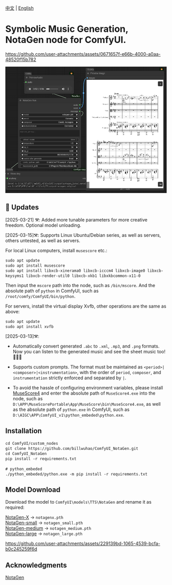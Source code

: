 [中文](README-CN.md) | [English](README.md)

# Symbolic Music Generation, NotaGen node for ComfyUI.

https://github.com/user-attachments/assets/0671657f-e66b-4000-a0aa-48520f15b782

![image](https://github.com/billwuhao/ComfyUI_NotaGen/blob/master/images/2025-03-10_06-24-03.png)

## 📣 Updates

[2025-03-21] ⚒️: Added more tunable parameters for more creative freedom. Optional model unloading.

[2025-03-15]⚒️: Supports Linux Ubuntu/Debian series, as well as servers, others untested, as well as servers.

For local Linux computers, install `musescore` etc.:
```
sudo apt update
sudo apt install musescore
sudo apt install libxcb-xinerama0 libxcb-icccm4 libxcb-image0 libxcb-keysyms1 libxcb-render-util0 libxcb-xkb1 libxkbcommon-x11-0
```
Then input the `mscore` path into the node, such as `/bin/mscore`. And the absolute path of `python` in ComfyUI, such as `/root/comfy/ComfyUI/bin/python`.

For servers, install the virtual display Xvfb, other operations are the same as above:
```
sudo apt update
sudo apt install xvfb
```

[2025-03-13]⚒️:

- Automatically convert generated `.abc` to `.xml`, `.mp3`, and `.png` formats.  Now you can listen to the generated music and see the sheet music too! 🎵🎵🎵

- Supports custom prompts. The format must be maintained as `<period>|<composer>|<instrumentation>`, with the order of `period`, `composer`, and `instrumentation` strictly enforced and separated by `|`.

- To avoid the hassle of configuring environment variables, please install [MuseScore4](https://musescore.org/en/download) and enter the absolute path of `MuseScore4.exe` into the node, such as `D:\APP\MuseScorePortable\App\MuseScore\bin\MuseScore4.exe`, as well as the absolute path of `python.exe` in ComfyUI, such as `D:\AIGC\APP\ComfyUI_v1\python_embeded\python.exe`.

## Installation

```
cd ComfyUI/custom_nodes
git clone https://github.com/billwuhao/ComfyUI_NotaGen.git
cd ComfyUI_NotaGen
pip install -r requirements.txt

# python_embeded
./python_embeded/python.exe -m pip install -r requirements.txt
```

## Model Download

Download the model to `ComfyUI\models\TTS\NotaGen` and rename it as required:

[NotaGen-X](https://huggingface.co/ElectricAlexis/NotaGen/blob/main/weights_notagenx_p_size_16_p_length_1024_p_layers_20_h_size_1280.pth) → `notagenx.pth`  
[NotaGen-small](https://huggingface.co/ElectricAlexis/NotaGen/blob/main/weights_notagen_pretrain_p_size_16_p_length_2048_p_layers_12_c_layers_3_h_size_768_lr_0.0002_batch_8.pth) → `notagen_small.pth`   
[NotaGen-medium](https://huggingface.co/ElectricAlexis/NotaGen/blob/main/weights_notagen_pretrain_p_size_16_p_length_2048_p_layers_16_c_layers_3_h_size_1024_lr_0.0001_batch_4.pth) → `notagen_medium.pth`  
[NotaGen-large](https://huggingface.co/ElectricAlexis/NotaGen/blob/main/weights_notagen_pretrain_p_size_16_p_length_1024_p_layers_20_c_layers_6_h_size_1280_lr_0.0001_batch_4.pth) → `notagen_large.pth`  


https://github.com/user-attachments/assets/229139bd-1065-4539-bcfa-b0c245259f6d


## Acknowledgments

[NotaGen](https://github.com/ElectricAlexis/NotaGen)
